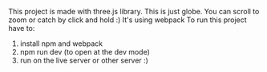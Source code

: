 This project is made with three.js library. This is just globe. You can scroll to zoom or catch by click and hold :)
It's using webpack
To run this project have to:
1. install npm and webpack
2. npm run dev (to open at the dev mode)
3. run on the live server or other server :)
